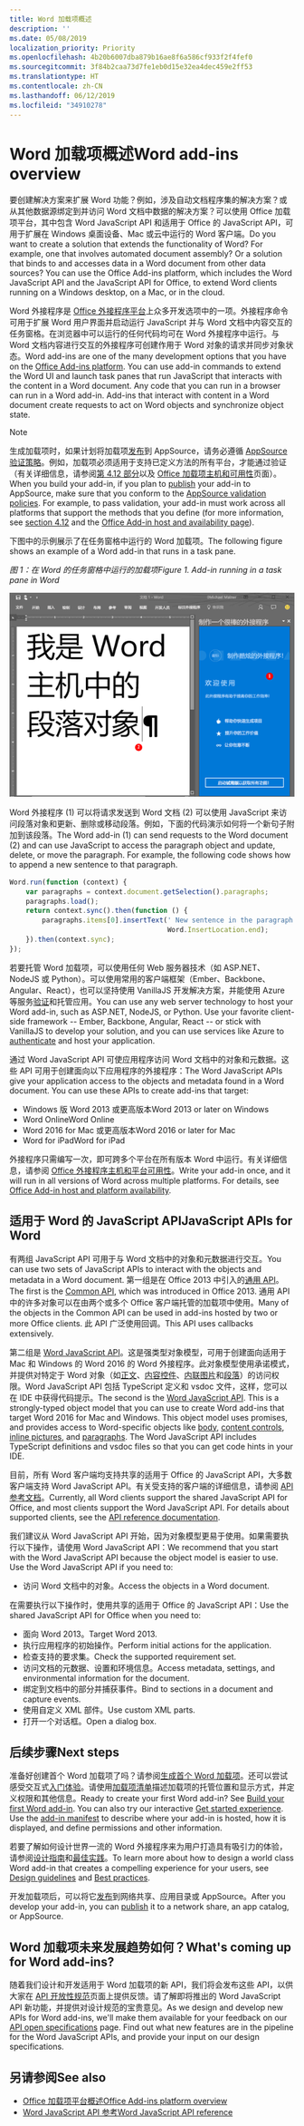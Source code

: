 ```yaml
---
title: Word 加载项概述
description: ''
ms.date: 05/08/2019
localization_priority: Priority
ms.openlocfilehash: 4b20b6007dba879b16ae8f6a586cf933f2f4fef0
ms.sourcegitcommit: 3f84b2caa73d7fe1eb0d15e32ea4dec459e2ff53
ms.translationtype: HT
ms.contentlocale: zh-CN
ms.lasthandoff: 06/12/2019
ms.locfileid: "34910278"
---
```

# <a name="word-add-ins-overview"></a><span data-ttu-id="ad143-102">Word 加载项概述</span><span class="sxs-lookup"><span data-stu-id="ad143-102">Word add-ins overview</span></span>

<span data-ttu-id="ad143-p101">要创建解决方案来扩展 Word 功能？例如，涉及自动文档程序集的解决方案？或从其他数据源绑定到并访问 Word 文档中数据的解决方案？可以使用 Office 加载项平台，其中包含 Word JavaScript API 和适用于 Office 的 JavaScript API，可用于扩展在 Windows 桌面设备、Mac 或云中运行的 Word 客户端。</span><span class="sxs-lookup"><span data-stu-id="ad143-p101">Do you want to create a solution that extends the functionality of Word? For example, one that involves automated document assembly? Or a solution that binds to and accesses data in a Word document from other data sources? You can use the Office Add-ins platform, which includes the Word JavaScript API and the JavaScript API for Office, to extend Word clients running on a Windows desktop, on a Mac, or in the cloud.</span></span>

<span data-ttu-id="ad143-p102">Word 外接程序是 [Office 外接程序平台](../overview/office-add-ins.md)上众多开发选项中的一项。外接程序命令可用于扩展 Word 用户界面并启动运行 JavaScript 并与 Word 文档中内容交互的任务窗格。在浏览器中可以运行的任何代码均可在 Word 外接程序中运行。与 Word 文档内容进行交互的外接程序可创建作用于 Word 对象的请求并同步对象状态。</span><span class="sxs-lookup"><span data-stu-id="ad143-p102">Word add-ins are one of the many development options that you have on the [Office Add-ins platform](../overview/office-add-ins.md). You can use add-in commands to extend the Word UI and launch task panes that run JavaScript that interacts with the content in a Word document. Any code that you can run in a browser can run in a Word add-in. Add-ins that interact with content in a Word document create requests to act on Word objects and synchronize object state.</span></span> 

> [!NOTE]
> <span data-ttu-id="ad143-p103">生成加载项时，如果计划将加载项[发布](../publish/publish.md)到 AppSource，请务必遵循 [AppSource 验证策略](/office/dev/store/validation-policies)。例如，加载项必须适用于支持已定义方法的所有平台，才能通过验证（有关详细信息，请参阅[第 4.12 部分](/office/dev/store/validation-policies#4-apps-and-add-ins-behave-predictably)以及 [Office 加载项主机和可用性](../overview/office-add-in-availability.md)页面）。</span><span class="sxs-lookup"><span data-stu-id="ad143-p103">When you build your add-in, if you plan to [publish](../publish/publish.md) your add-in to AppSource, make sure that you conform to the [AppSource validation policies](/office/dev/store/validation-policies). For example, to pass validation, your add-in must work across all platforms that support the methods that you define (for more information, see [section 4.12](/office/dev/store/validation-policies#4-apps-and-add-ins-behave-predictably) and the [Office Add-in host and availability page](../overview/office-add-in-availability.md)).</span></span>

<span data-ttu-id="ad143-113">下图中的示例展示了在任务窗格中运行的 Word 加载项。</span><span class="sxs-lookup"><span data-stu-id="ad143-113">The following figure shows an example of a Word add-in that runs in a task pane.</span></span>

<span data-ttu-id="ad143-114">*图 1：在 Word 的任务窗格中运行的加载项*</span><span class="sxs-lookup"><span data-stu-id="ad143-114">*Figure 1. Add-in running in a task pane in Word*</span></span>

![在 Word 的任务窗格中运行的外接程序](../images/word-add-in-show-host-client.png)

<span data-ttu-id="ad143-p104">Word 外接程序 (1) 可以将请求发送到 Word 文档 (2) 可以使用 JavaScript 来访问段落对象和更新、删除或移动段落。例如，下面的代码演示如何将一个新句子附加到该段落。</span><span class="sxs-lookup"><span data-stu-id="ad143-p104">The Word add-in (1) can send requests to the Word document (2) and can use JavaScript to access the paragraph object and update, delete, or move the paragraph. For example, the following code shows how to append a new sentence to that paragraph.</span></span>

```js
Word.run(function (context) {
    var paragraphs = context.document.getSelection().paragraphs;
    paragraphs.load();
    return context.sync().then(function () {
        paragraphs.items[0].insertText(' New sentence in the paragraph.',
                                       Word.InsertLocation.end);
    }).then(context.sync);
});

```

<span data-ttu-id="ad143-p105">若要托管 Word 加载项，可以使用任何 Web 服务器技术（如 ASP.NET、NodeJS 或 Python）。可以使用常用的客户端框架（Ember、Backbone、Angular、React），也可以坚持使用 VanillaJS 开发解决方案，并能使用 Azure 等服务[验证](../develop/use-the-oauth-authorization-framework-in-an-office-add-in.md)和托管应用。</span><span class="sxs-lookup"><span data-stu-id="ad143-p105">You can use any web server technology to host your Word add-in, such as ASP.NET, NodeJS, or Python. Use your favorite client-side framework -- Ember, Backbone, Angular, React -- or stick with VanillaJS to develop your solution, and you can use services like Azure to [authenticate](../develop/use-the-oauth-authorization-framework-in-an-office-add-in.md) and host your application.</span></span>

<span data-ttu-id="ad143-p106">通过 Word JavaScript API 可使应用程序访问 Word 文档中的对象和元数据。这些 API 可用于创建面向以下应用程序的外接程序：</span><span class="sxs-lookup"><span data-stu-id="ad143-p106">The Word JavaScript APIs give your application access to the objects and metadata found in a Word document. You can use these APIs to create add-ins that target:</span></span>

* <span data-ttu-id="ad143-122">Windows 版 Word 2013 或更高版本</span><span class="sxs-lookup"><span data-stu-id="ad143-122">Word 2013 or later on Windows</span></span>
* <span data-ttu-id="ad143-123">Word Online</span><span class="sxs-lookup"><span data-stu-id="ad143-123">Word Online</span></span>
* <span data-ttu-id="ad143-124">Word 2016 for Mac 或更高版本</span><span class="sxs-lookup"><span data-stu-id="ad143-124">Word 2016 or later for Mac</span></span>
* <span data-ttu-id="ad143-125">Word for iPad</span><span class="sxs-lookup"><span data-stu-id="ad143-125">Word for iPad</span></span>

<span data-ttu-id="ad143-p107">外接程序只需编写一次，即可跨多个平台在所有版本 Word 中运行。有关详细信息，请参阅 [Office 外接程序主机和平台可用性](../overview/office-add-in-availability.md)。</span><span class="sxs-lookup"><span data-stu-id="ad143-p107">Write your add-in once, and it will run in all versions of Word across multiple platforms. For details, see [Office Add-in host and platform availability](../overview/office-add-in-availability.md).</span></span>

## <a name="javascript-apis-for-word"></a><span data-ttu-id="ad143-128">适用于 Word 的 JavaScript API</span><span class="sxs-lookup"><span data-stu-id="ad143-128">JavaScript APIs for Word</span></span>

<span data-ttu-id="ad143-129">有两组 JavaScript API 可用于与 Word 文档中的对象和元数据进行交互。</span><span class="sxs-lookup"><span data-stu-id="ad143-129">You can use two sets of JavaScript APIs to interact with the objects and metadata in a Word document.</span></span> <span data-ttu-id="ad143-130">第一组是在 Office 2013 中引入的[通用 API](../reference/javascript-api-for-office.md)。</span><span class="sxs-lookup"><span data-stu-id="ad143-130">The first is the [Common API](../reference/javascript-api-for-office.md), which was introduced in Office 2013.</span></span> <span data-ttu-id="ad143-131">通用 API 中的许多对象可以在由两个或多个 Office 客户端托管的加载项中使用。</span><span class="sxs-lookup"><span data-stu-id="ad143-131">Many of the objects in the Common API can be used in add-ins hosted by two or more Office clients.</span></span> <span data-ttu-id="ad143-132">此 API 广泛使用回调。</span><span class="sxs-lookup"><span data-stu-id="ad143-132">This API uses callbacks extensively.</span></span>

<span data-ttu-id="ad143-p109">第二组是 [Word JavaScript API](../reference/overview/word-add-ins-reference-overview.md)。这是强类型对象模型，可用于创建面向适用于 Mac 和 Windows 的 Word 2016 的 Word 外接程序。此对象模型使用承诺模式，并提供对特定于 Word 对象（如[正文](/javascript/api/word/word.body)、[内容控件](/javascript/api/word/word.contentcontrol)、[内联图片](/javascript/api/word/word.inlinepicture)和[段落](/javascript/api/word/word.paragraph)）的访问权限。Word JavaScript API 包括 TypeScript 定义和 vsdoc 文件，这样，您可以在 IDE 中获得代码提示。</span><span class="sxs-lookup"><span data-stu-id="ad143-p109">The second is the [Word JavaScript API](../reference/overview/word-add-ins-reference-overview.md). This is a strongly-typed object model that you can use to create Word add-ins that target Word 2016 for Mac and Windows. This object model uses promises, and provides access to Word-specific objects like [body](/javascript/api/word/word.body), [content controls](/javascript/api/word/word.contentcontrol), [inline pictures](/javascript/api/word/word.inlinepicture), and [paragraphs](/javascript/api/word/word.paragraph). The Word JavaScript API includes TypeScript definitions and vsdoc files so that you can get code hints in your IDE.</span></span>

<span data-ttu-id="ad143-p110">目前，所有 Word 客户端均支持共享的适用于 Office 的 JavaScript API，大多数客户端支持 Word JavaScript API。有关受支持的客户端的详细信息，请参阅 [API 参考文档](/office/dev/add-ins/reference/javascript-api-for-office?product=word)。</span><span class="sxs-lookup"><span data-stu-id="ad143-p110">Currently, all Word clients support the shared JavaScript API for Office, and most clients support the Word JavaScript API. For details about supported clients, see the [API reference documentation](/office/dev/add-ins/reference/javascript-api-for-office?product=word).</span></span>

<span data-ttu-id="ad143-p111">我们建议从 Word JavaScript API 开始，因为对象模型更易于使用。如果需要执行以下操作，请使用 Word JavaScript API：</span><span class="sxs-lookup"><span data-stu-id="ad143-p111">We recommend that you start with the Word JavaScript API because the object model is easier to use. Use the Word JavaScript API if you need to:</span></span>

* <span data-ttu-id="ad143-141">访问 Word 文档中的对象。</span><span class="sxs-lookup"><span data-stu-id="ad143-141">Access the objects in a Word document.</span></span>

<span data-ttu-id="ad143-142">在需要执行以下操作时，使用共享的适用于 Office 的 JavaScript API：</span><span class="sxs-lookup"><span data-stu-id="ad143-142">Use the shared JavaScript API for Office when you need to:</span></span>

* <span data-ttu-id="ad143-143">面向 Word 2013。</span><span class="sxs-lookup"><span data-stu-id="ad143-143">Target Word 2013.</span></span>
* <span data-ttu-id="ad143-144">执行应用程序的初始操作。</span><span class="sxs-lookup"><span data-stu-id="ad143-144">Perform initial actions for the application.</span></span>
* <span data-ttu-id="ad143-145">检查支持的要求集。</span><span class="sxs-lookup"><span data-stu-id="ad143-145">Check the supported requirement set.</span></span>
* <span data-ttu-id="ad143-146">访问文档的元数据、设置和环境信息。</span><span class="sxs-lookup"><span data-stu-id="ad143-146">Access metadata, settings, and environmental information for the document.</span></span>
* <span data-ttu-id="ad143-147">绑定到文档中的部分并捕获事件。</span><span class="sxs-lookup"><span data-stu-id="ad143-147">Bind to sections in a document and capture events.</span></span>
* <span data-ttu-id="ad143-148">使用自定义 XML 部件。</span><span class="sxs-lookup"><span data-stu-id="ad143-148">Use custom XML parts.</span></span>
* <span data-ttu-id="ad143-149">打开一个对话框。</span><span class="sxs-lookup"><span data-stu-id="ad143-149">Open a dialog box.</span></span>

## <a name="next-steps"></a><span data-ttu-id="ad143-150">后续步骤</span><span class="sxs-lookup"><span data-stu-id="ad143-150">Next steps</span></span>

<span data-ttu-id="ad143-p112">准备好创建首个 Word 加载项了吗？请参阅[生成首个 Word 加载项](word-add-ins.md)。还可以尝试感受交互式[入门体验](/office/dev/add-ins/?product=Word)。请使用[加载项清单](../develop/add-in-manifests.md)描述加载项的托管位置和显示方式，并定义权限和其他信息。</span><span class="sxs-lookup"><span data-stu-id="ad143-p112">Ready to create your first Word add-in? See [Build your first Word add-in](word-add-ins.md). You can also try our interactive [Get started experience](/office/dev/add-ins/?product=Word). Use the [add-in manifest](../develop/add-in-manifests.md) to describe where your add-in is hosted, how it is displayed, and define permissions and other information.</span></span>

<span data-ttu-id="ad143-155">若要了解如何设计世界一流的 Word 外接程序来为用户打造具有吸引力的体验，请参阅[设计指南](../design/add-in-design.md)和[最佳实践](../concepts/add-in-development-best-practices.md)。</span><span class="sxs-lookup"><span data-stu-id="ad143-155">To learn more about how to design a world class Word add-in that creates a compelling experience for your users, see [Design guidelines](../design/add-in-design.md) and [Best practices](../concepts/add-in-development-best-practices.md).</span></span>

<span data-ttu-id="ad143-156">开发加载项后，可以将它[发布](../publish/publish.md)到网络共享、应用目录或 AppSource。</span><span class="sxs-lookup"><span data-stu-id="ad143-156">After you develop your add-in, you can [publish](../publish/publish.md) it to a network share, an app catalog, or AppSource.</span></span>

## <a name="whats-coming-up-for-word-add-ins"></a><span data-ttu-id="ad143-157">Word 加载项未来发展趋势如何？</span><span class="sxs-lookup"><span data-stu-id="ad143-157">What's coming up for Word add-ins?</span></span>

<span data-ttu-id="ad143-p113">随着我们设计和开发适用于 Word 加载项的新 API，我们将会发布这些 API，以供大家在 [API 开放性规范](/office/dev/add-ins/reference/openspec/openspec)页面上提供反馈。请了解即将推出的 Word JavaScript API 新功能，并提供对设计规范的宝贵意见。</span><span class="sxs-lookup"><span data-stu-id="ad143-p113">As we design and develop new APIs for Word add-ins, we'll make them available for your feedback on our [API open specifications](/office/dev/add-ins/reference/openspec/openspec) page. Find out what new features are in the pipeline for the Word JavaScript APIs, and provide your input on our design specifications.</span></span>

## <a name="see-also"></a><span data-ttu-id="ad143-160">另请参阅</span><span class="sxs-lookup"><span data-stu-id="ad143-160">See also</span></span>

* [<span data-ttu-id="ad143-161">Office 加载项平台概述</span><span class="sxs-lookup"><span data-stu-id="ad143-161">Office Add-ins platform overview</span></span>](../overview/office-add-ins.md)
* [<span data-ttu-id="ad143-162">Word JavaScript API 参考</span><span class="sxs-lookup"><span data-stu-id="ad143-162">Word JavaScript API reference</span></span>](/office/dev/add-ins/reference/overview/word-add-ins-reference-overview)
